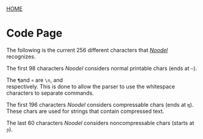 <head>
  <link rel="icon" type="image/png" href="noodel.png">
</head>

[HOME](README.md)

# Code Page

<script src="https://code.jquery.com/jquery-3.1.1.min.js" integrity="sha256-hVVnYaiADRTO2PzUGmuLJr8BLUSjGIZsDYGmIJLv2b8=" crossorigin="anonymous"></script>

<script src="../noodel-latest.js"></script>

<link rel="stylesheet" type="text/css" href="../docs.css">
<script type="text/javascript" src="../docs.js"></script>


The following is the current 256 different characters that [_Noodel_](https://tkellehe.github.io/noodel/docs/code_page.html) recognizes.

<div class="noodel-char_table"></div>

The first 98 characters _Noodel_ considers normal printable chars (ends at `~`).

The `¶`and `¤` are `\n`, and <code> </code> respectively. This is done to allow the parser to use the whitespace characters to separate commands.

The first 196 characters _Noodel_ considers compressable chars (ends at `ɱ`). These chars are used for strings that contain compressed text.

The last 60 characters _Noodel_ considers noncompressable chars (starts at `ɲ`).
